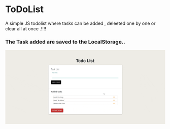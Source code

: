 # ToDoList

A simple JS todolist where tasks can be added , deleeted one by one or clear all at once .!!!!

### The Task added are saved to the LocalStorage..

![](https://github.com/BajraYeJoon/ToDoList/blob/main/recording.gif)
